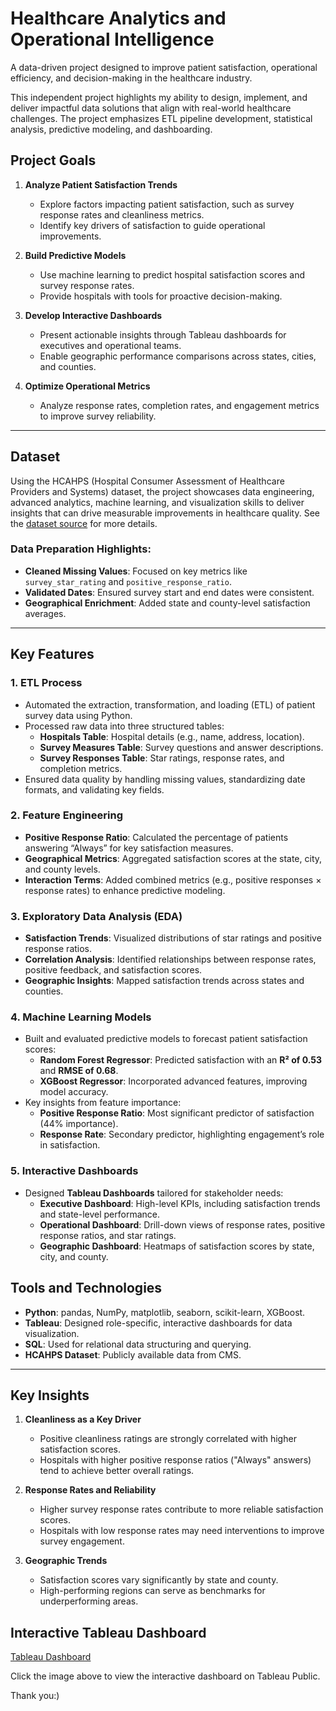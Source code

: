 # Healthcare Analytics and Operational Intelligence 
A data-driven project designed to improve patient satisfaction, operational efficiency, and decision-making in the healthcare industry. 

This independent project highlights my ability to design, implement, and deliver impactful data solutions that align with real-world healthcare challenges. The project emphasizes ETL pipeline development, statistical analysis, predictive modeling, and dashboarding.
## Project Goals
1. **Analyze Patient Satisfaction Trends**  
   - Explore factors impacting patient satisfaction, such as survey response rates and cleanliness metrics.  
   - Identify key drivers of satisfaction to guide operational improvements.

2. **Build Predictive Models**  
   - Use machine learning to predict hospital satisfaction scores and survey response rates.  
   - Provide hospitals with tools for proactive decision-making.

3. **Develop Interactive Dashboards**  
   - Present actionable insights through Tableau dashboards for executives and operational teams.  
   - Enable geographic performance comparisons across states, cities, and counties.

4. **Optimize Operational Metrics**  
   - Analyze response rates, completion rates, and engagement metrics to improve survey reliability.

---

## Dataset
Using the HCAHPS (Hospital Consumer Assessment of Healthcare Providers and Systems) dataset, the project showcases data engineering, advanced analytics, machine learning, and visualization skills to deliver insights that can drive measurable improvements in healthcare quality.
See the [dataset source](https://www.cms.gov/data-research/research/consumer-assessment-healthcare-providers-systems/hospital-cahps-hcahps) for more details.



### Data Preparation Highlights:
- **Cleaned Missing Values**: Focused on key metrics like `survey_star_rating` and `positive_response_ratio`.  
- **Validated Dates**: Ensured survey start and end dates were consistent.  
- **Geographical Enrichment**: Added state and county-level satisfaction averages.

---

## Key Features
### 1. **ETL Process**
- Automated the extraction, transformation, and loading (ETL) of patient survey data using Python.  
- Processed raw data into three structured tables:  
  - **Hospitals Table**: Hospital details (e.g., name, address, location).  
  - **Survey Measures Table**: Survey questions and answer descriptions.  
  - **Survey Responses Table**: Star ratings, response rates, and completion metrics.  
- Ensured data quality by handling missing values, standardizing date formats, and validating key fields.  

### 2. **Feature Engineering**
- **Positive Response Ratio**: Calculated the percentage of patients answering “Always” for key satisfaction measures.  
- **Geographical Metrics**: Aggregated satisfaction scores at the state, city, and county levels.  
- **Interaction Terms**: Added combined metrics (e.g., positive responses × response rates) to enhance predictive modeling.

### 3. **Exploratory Data Analysis (EDA)**
- **Satisfaction Trends**: Visualized distributions of star ratings and positive response ratios.  
- **Correlation Analysis**: Identified relationships between response rates, positive feedback, and satisfaction scores.  
- **Geographic Insights**: Mapped satisfaction trends across states and counties.

### 4. **Machine Learning Models**
- Built and evaluated predictive models to forecast patient satisfaction scores:  
  - **Random Forest Regressor**: Predicted satisfaction with an **R² of 0.53** and **RMSE of 0.68**.  
  - **XGBoost Regressor**: Incorporated advanced features, improving model accuracy.  
- Key insights from feature importance:  
  - **Positive Response Ratio**: Most significant predictor of satisfaction (44% importance).  
  - **Response Rate**: Secondary predictor, highlighting engagement’s role in satisfaction.

### 5. **Interactive Dashboards**
- Designed **Tableau Dashboards** tailored for stakeholder needs:  
  - **Executive Dashboard**: High-level KPIs, including satisfaction trends and state-level performance.  
  - **Operational Dashboard**: Drill-down views of response rates, positive response ratios, and star ratings.  
  - **Geographic Dashboard**: Heatmaps of satisfaction scores by state, city, and county.



## Tools and Technologies
- **Python**: pandas, NumPy, matplotlib, seaborn, scikit-learn, XGBoost.  
- **Tableau**: Designed role-specific, interactive dashboards for data visualization.  
- **SQL**: Used for relational data structuring and querying.  
- **HCAHPS Dataset**: Publicly available data from CMS.  

---

## Key Insights
1. **Cleanliness as a Key Driver**  
   - Positive cleanliness ratings are strongly correlated with higher satisfaction scores.  
   - Hospitals with higher positive response ratios ("Always" answers) tend to achieve better overall ratings.

2. **Response Rates and Reliability**  
   - Higher survey response rates contribute to more reliable satisfaction scores.  
   - Hospitals with low response rates may need interventions to improve survey engagement.

3. **Geographic Trends**  
   - Satisfaction scores vary significantly by state and county.  
   - High-performing regions can serve as benchmarks for underperforming areas.


## Interactive Tableau Dashboard

[Tableau Dashboard](https://public.tableau.com/views/healthcar_BI/HealthCareBI?:language=en-US&:sid=&:redirect=auth&:display_count=n&:origin=viz_share_link)

Click the image above to view the interactive dashboard on Tableau Public.

Thank you:)


